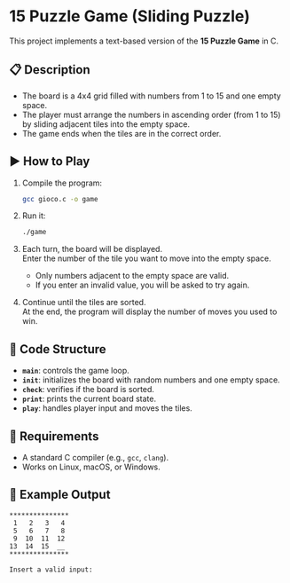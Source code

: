 # 15 Puzzle Game (Sliding Puzzle)

This project implements a text-based version of the **15 Puzzle Game** in C.

## 📋 Description

- The board is a 4x4 grid filled with numbers from 1 to 15 and one empty space.
- The player must arrange the numbers in ascending order (from 1 to 15) by sliding adjacent tiles into the empty space.
- The game ends when the tiles are in the correct order.

## ▶️ How to Play

1. Compile the program:
   ```bash
   gcc gioco.c -o game
   ```
2. Run it:
   ```bash
   ./game
   ```
3. Each turn, the board will be displayed.  
   Enter the number of the tile you want to move into the empty space.  
   - Only numbers adjacent to the empty space are valid.  
   - If you enter an invalid value, you will be asked to try again.

4. Continue until the tiles are sorted.  
   At the end, the program will display the number of moves you used to win.

## 📌 Code Structure

- **`main`**: controls the game loop.
- **`init`**: initializes the board with random numbers and one empty space.
- **`check`**: verifies if the board is sorted.
- **`print`**: prints the current board state.
- **`play`**: handles player input and moves the tiles.

## 🔧 Requirements

- A standard C compiler (e.g., `gcc`, `clang`).
- Works on Linux, macOS, or Windows.

## 🚀 Example Output

```
***************
 1   2   3   4  
 5   6   7   8  
 9  10  11  12  
13  14  15  __  
***************

Insert a valid input:
```
